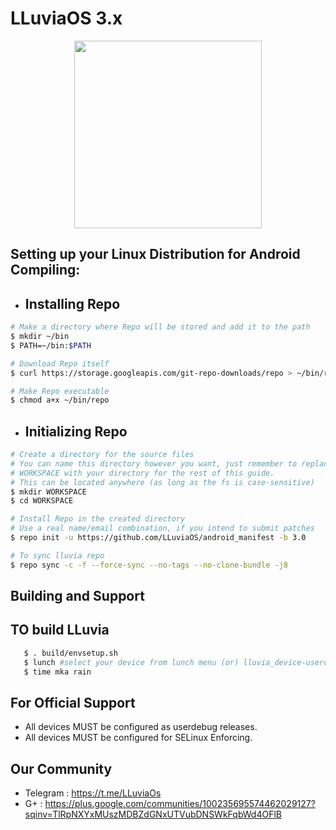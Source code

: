 # LLuviaOS 3.x
<p align="center">
  <img width="300" height="300" src="https://github.com/LLuviaOS/XDA-Template/blob/lluvia-2.x/img/lluvia_3.x.png">
</p>

## Setting up your Linux Distribution for Android Compiling: ##
   -  ## Installing Repo ##
   
   ```bash
   # Make a directory where Repo will be stored and add it to the path
   $ mkdir ~/bin
   $ PATH=~/bin:$PATH

   # Download Repo itself
   $ curl https://storage.googleapis.com/git-repo-downloads/repo > ~/bin/repo

   # Make Repo executable 
   $ chmod a+x ~/bin/repo
   ```
   
   - ## Initializing Repo ##
   
   ```bash
   # Create a directory for the source files
   # You can name this directory however you want, just remember to replace
   # WORKSPACE with your directory for the rest of this guide.
   # This can be located anywhere (as long as the fs is case-sensitive)
   $ mkdir WORKSPACE
   $ cd WORKSPACE

   # Install Repo in the created directory
   # Use a real name/email combination, if you intend to submit patches
   $ repo init -u https://github.com/LLuviaOS/android_manifest -b 3.0
   
   # To sync lluvia repo
   $ repo sync -c -f --force-sync --no-tags --no-clone-bundle -j8
   ```
   
## Building and Support ##

## TO build LLuvia  ##
```bash
   $ . build/envsetup.sh
   $ lunch #select your device from lunch menu (or) lluvia_device-userdebug
   $ time mka rain
   ```
   
## For Official Support ##
- All devices MUST be configured as userdebug releases.
- All devices MUST be configured for SELinux Enforcing.

## Our Community ##
- Telegram : https://t.me/LLuviaOs
- G+ : https://plus.google.com/communities/100235695574462029127?sqinv=TlRpNXYxMUszMDBZdGNxUTVubDNSWkFqbWd4OFlB
